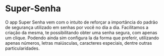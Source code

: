 # Super-Senha

O app Super Senha vem com o intuito de reforçar a importância do padrão de segurança utilizado em senhas por você no dia a dia. Facilitamos a criação da mesma, te possibilitando obter uma senha segura, com apenas um clique. Podendo ainda sim configura la da forma que preferir, utilizando apenas números, letras maiúsculas, caracteres especiais, dentre outras particularidades.
